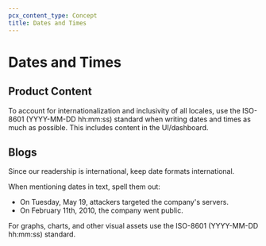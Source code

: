 ```yaml
---
pcx_content_type: Concept
title: Dates and Times
---
```


# Dates and Times

## Product Content

To account for internationalization and inclusivity of all locales, use the ISO-8601 (YYYY-MM-DD hh:mm:ss) standard when writing dates and times as much as possible. This includes content in the UI/dashboard.

## Blogs
Since our readership is international, keep date formats international.

When mentioning dates in text, spell them out:

+ On Tuesday, May 19, attackers targeted the company's servers.
+ On February 11th, 2010, the company went public.

For graphs, charts, and other visual assets use the ISO-8601 (YYYY-MM-DD hh:mm:ss) standard.
